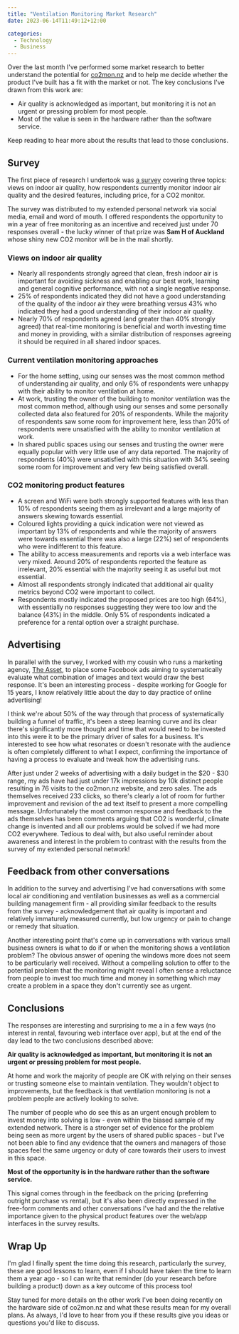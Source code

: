 ```yaml
---
title: "Ventilation Monitoring Market Research"
date: 2023-06-14T11:49:12+12:00

categories:
  - Technology
  - Business
---
```


Over the last month I've performed some market research to better understand the potential for [co2mon.nz](https://co2mon.nz) and to help me decide whether the product I've built has a fit with the market or not. The key conclusions I've drawn from this work are:

* Air quality is acknowledged as important, but monitoring it is not an urgent or pressing problem for most people.
* Most of the value is seen in the hardware rather than the software service.

Keep reading to hear more about the results that lead to those conclusions.


## Survey

The first piece of research I undertook was [a survey](https://forms.gle/QMFZksEboeiRc2yr9) covering three topics: views on indoor air quality, how respondents currently monitor indoor air quality and the desired features, including price, for a CO2 monitor.

The survey was distributed to my extended personal network via social media, email and word of mouth. I offered respondents the opportunity to win a year of free monitoring as an incentive and received just under 70 responses overall - the lucky winner of that prize was **Sam H of Auckland** whose shiny new CO2 monitor will be in the mail shortly.

### Views on indoor air quality

* Nearly all respondents strongly agreed that clean, fresh indoor air is important for avoiding sickness and enabling our best work, learning and general cognitive performance, with not a single negative response.
* 25% of respondents indicated they did not have a good understanding of the quality of the indoor air they were breathing versus 43% who indicated they had a good understanding of their indoor air quality.
* Nearly 70% of respondents agreed (and greater than 40% strongly agreed) that real-time monitoring is beneficial and worth investing time and money in providing, with a similar distribution of responses agreeing it should be required in all shared indoor spaces.

### Current ventilation monitoring approaches

* For the home setting, using our senses was the most common method of understanding air quality, and only 6% of respondents were unhappy with their ability to monitor ventilation at home.
* At work, trusting the owner of the building to monitor ventilation was the most common method, although using our senses and some personally collected data also featured for 20% of respondents. While the majority of respondents saw some room for improvement here, less than 20% of respondents were unsatisfied with the ability to monitor ventilation at work.
* In shared public spaces using our senses and trusting the owner were equally popular with very little use of any data reported. The majority of respondents (40%) were unsatisfied with this situation with 34% seeing some room for improvement and very few being satisfied overall.

### CO2 monitoring product features

* A screen and WiFi were both strongly supported features with less than 10% of respondents seeing them as irrelevant and a large majority of answers skewing towards essential.
* Coloured lights providing a quick indication were not viewed as important by 13% of respondents and while the majority of answers were towards essential there was also a large (22%) set of respondents who were indifferent to this feature.
* The ability to access measurements and reports via a web interface was very mixed. Around 20% of respondents reported the feature as irrelevant, 20% essential with the majority seeing it as useful but mot essential.
* Almost all respondents strongly indicated that additional air quality metrics beyond CO2 were important to collect.
* Respondents mostly indicated the proposed prices are too high (64%), with essentially no responses suggesting they were too low and the balance (43%) in the middle. Only 5% of respondents indicated a preference for a rental option over a straight purchase.

## Advertising

In parallel with the survey, I worked with my cousin who runs a marketing agency, [The Asset](https://www.theasset.co.nz/), to place some Facebook ads aiming to systematically evaluate what combination of images and text would draw the best response. It's been an interesting process - despite working for Google for 15 years, I know relatively little about the day to day practice of online advertising!

I think we're about 50% of the way through that process of systematically building a funnel of traffic, it's been a steep learning curve and its clear there's significantly more thought and time that would need to be invested into this were it to be the primary driver of sales for a business. It's interested to see how what resonates or doesn't resonate with the audience is often completely different to what I expect, confirming the importance of having a process to evaluate and tweak how the advertising runs.

After just under 2 weeks of advertising with a daily budget in the $20 - $30 range, my ads have had just under 17k impressions by 10k distinct people resulting in 76 visits to the co2mon.nz website, and zero sales. The ads themselves received 233 clicks, so there's clearly a lot of room for further improvement and revision of the ad text itself to present a more compelling message. Unfortunately the most common response and feedback to the ads themselves has been comments arguing that CO2 is wonderful, climate change is invented and all our problems would be solved if we had more CO2 everywhere. Tedious to deal with, but also useful reminder about awareness and interest in the problem to contrast with the results from the survey of my extended personal network!

## Feedback from other conversations

In addition to the survey and advertising I've had conversations with some local air conditioning and ventilation businesses as well as a commercial building management firm - all providing similar feedback to the results from the survey - acknowledgement that air quality is important and relatively immaturely measured currently, but low urgency or pain to change or remedy that situation.

Another interesting point that's come up in conversations with various small business owners is what to do if or when the monitoring shows a ventilation problem? The obvious answer of opening the windows more does not seem to be particularly well received. Without a compelling solution to offer to the potential problem that the monitoring might reveal I often sense a reluctance from people to invest too much time and money in something which may create a problem in a space they don't currently see as urgent.


## Conclusions

The responses are interesting and surprising to me a in a few ways (no interest in rental, favouring web interface over app), but at the end of the day lead to the two conclusions described above:

**Air quality is acknowledged as important, but monitoring it is not an urgent or pressing problem for most people.**

At home and work the majority of people are OK with relying on their senses or trusting someone else to maintain ventilation. They wouldn't object to improvements, but the feedback is that ventilation monitoring is not a problem people are actively looking to solve.

The number of people who do see this as an urgent enough problem to invest money into solving is low - even within the biased sample of my extended network. There is a stronger set of evidence for the problem being seen as more urgent by the users of shared public spaces - but I've not been able to find any evidence that the owners and managers of those spaces feel the same urgency or duty of care towards their users to invest in this space.

**Most of the opportunity is in the hardware rather than the software service.**

This signal comes through in the feedback on the pricing (preferring outright purchase vs rental), but it's also been directly expressed in the free-form comments and other conversations I've had and the the relative importance given to the physical product features over the web/app interfaces in the survey results.

## Wrap Up

I'm glad I finally spent the time doing this research, particularly the survey, these are good lessons to learn, even if I should have taken the time to learn them a year ago - so I can write that reminder (do your research before building a product) down as a key outcome of this process too!

Stay tuned for more details on the other work I've been doing recently on the hardware side of co2mon.nz and what these results mean for my overall plans. As always, I'd love to hear from you if these results give you ideas or questions you'd like to discuss.